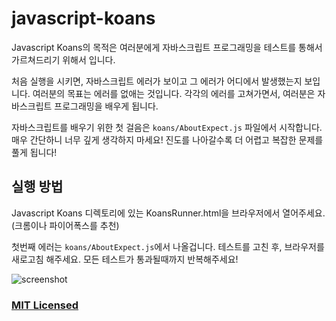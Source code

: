 # javascript-koans
Javascript Koans의 목적은 여러분에게 자바스크립트 프로그래밍을 테스트를 통해서 가르쳐드리기 위해서 입니다.

처음 실행을 시키면, 자바스크립트 에러가 보이고 그 에러가 어디에서 발생했는지 보입니다. 여러분의 목표는 에러를 없애는 것입니다. 각각의 에러를 고쳐가면서, 여러분은 자바스크립트 프로그래밍을 배우게 됩니다.

자바스크립트를 배우기 위한 첫 걸음은 `koans/AboutExpect.js` 파일에서 시작합니다. 매우 간단하니 너무 깊게 생각하지 마세요! 진도를 나아갈수록 더 어렵고 복잡한 문제를 풀게 됩니다!

## 실행 방법
Javascript Koans 디렉토리에 있는 KoansRunner.html을 브라우저에서 열어주세요. (크롬이나 파이어폭스를 추천)

첫번째 에러는 `koans/AboutExpect.js`에서 나올겁니다. 테스트를 고친 후, 브라우저를 새로고침 해주세요. 모든 테스트가 통과될때까지 반복해주세요!

![screenshot](https://raw.githubusercontent.com/vanilla-coding/javascript-koans/master/screenshot.png)

### [MIT Licensed](LICENSE)
